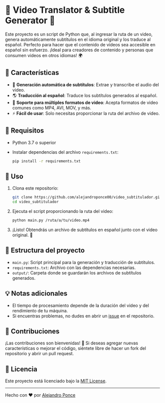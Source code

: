 # 🎥 Video Translator & Subtitle Generator 📝

Este proyecto es un script de Python que, al ingresar la ruta de un video, genera automáticamente subtítulos en el idioma original y los traduce al español. Perfecto para hacer que el contenido de videos sea accesible en español sin esfuerzo. ¡Ideal para creadores de contenido y personas que consumen videos en otros idiomas! 🌍

## 🧰 Características

- 📝 **Generación automática de subtítulos**: Extrae y transcribe el audio del video.
- 🌎 **Traducción al español**: Traduce los subtítulos generados al español.
- 🎯 **Soporte para múltiples formatos de video**: Acepta formatos de video comunes como MP4, AVI, MOV, y más.
- ⚡ **Fácil de usar**: Solo necesitas proporcionar la ruta del archivo de video.

## 🚀 Requisitos

- Python 3.7 o superior
- Instalar dependencias del archivo `requirements.txt`:

    ```bash
    pip install -r requirements.txt
    ```

## 📝 Uso

1. Clona este repositorio:

    ```bash
    git clone https://github.com/alejandroponce00/video_subtitulador.git
    cd video_subtitulador
    ```

2. Ejecuta el script proporcionando la ruta del video:

    ```bash
    python main.py /ruta/a/tu/video.mp4
    ```

3. ¡Listo! Obtendrás un archivo de subtítulos en español junto con el video original. 📁

## 📂 Estructura del proyecto

- `main.py`: Script principal para la generación y traducción de subtítulos.
- `requirements.txt`: Archivo con las dependencias necesarias.
- `output/`: Carpeta donde se guardarán los archivos de subtítulos generados.

## 💡 Notas adicionales

- El tiempo de procesamiento depende de la duración del video y del rendimiento de tu máquina.
- Si encuentras problemas, no dudes en abrir un [issue](https://github.com/alejandroponce00/video_subtitulador/issues) en el repositorio.

## 📝 Contribuciones

¡Las contribuciones son bienvenidas! 🤝 Si deseas agregar nuevas características o mejorar el código, siéntete libre de hacer un fork del repositorio y abrir un pull request.

## 📄 Licencia

Este proyecto está licenciado bajo la [MIT License](LICENSE).

---

Hecho con ❤️ por [Alejandro Ponce](https://github.com/alejandroponce00)
